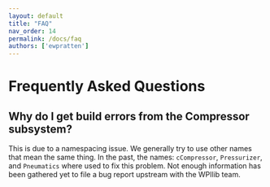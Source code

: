 ```yaml
---
layout: default
title: "FAQ"
nav_order: 14
permalink: /docs/faq
authors: ['ewpratten']
---
```


# Frequently Asked Questions

## Why do I get build errors from the Compressor subsystem?
This is due to a namespacing issue. We generally try to use other names that mean the same thing. In the past, the names: `cCompressor`, `Pressurizer`, and `Pneumatics` where used to fix this problem. Not enough information has been gathered yet to file a bug report upstream with the WPIlib team.

